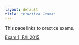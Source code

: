 ```yaml
---
layout: default
title: "Practice Exams"
---
```


This page links to practice exams.

[Exam 1, Fall 2015](cs201-fall2015-exam01.pdf)
